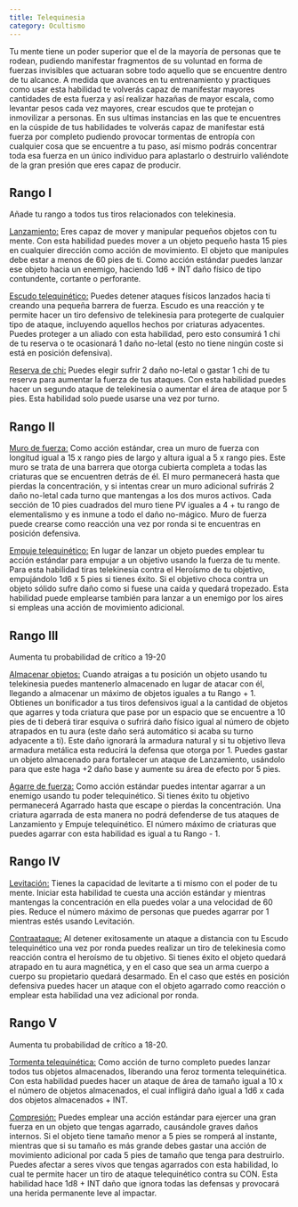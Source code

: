 ```yaml
---
title: Telequinesia
category: Ocultismo
---
```


Tu mente tiene un poder superior que el de la mayoría de personas que te rodean, pudiendo manifestar fragmentos de su voluntad en forma de fuerzas invisibles que actuaran sobre todo aquello que se encuentre dentro de tu alcance. A medida que avances en tu entrenamiento y practiques como usar esta habilidad te volverás capaz de manifestar mayores cantidades de esta fuerza y así realizar hazañas de mayor escala, como levantar pesos cada vez mayores, crear escudos que te protejan o inmovilizar a personas. En sus ultimas instancias en las que te encuentres en la cúspide de tus habilidades te volverás capaz de manifestar está fuerza por completo pudiendo provocar tormentas de entropía con cualquier cosa que se encuentre a tu paso, así mismo podrás concentrar toda esa fuerza en un único individuo para aplastarlo o destruirlo valiéndote de la gran presión que eres capaz de producir.

## Rango I

Añade tu rango a todos tus tiros relacionados con telekinesia.

<u>Lanzamiento:</u> Eres capaz de mover y manipular pequeños objetos con tu mente. Con esta habilidad puedes mover a un objeto pequeño hasta 15 pies en cualquier dirección como acción de movimiento. El objeto que manipules debe estar a menos de 60 pies de ti. Como acción estándar puedes lanzar ese objeto hacia un enemigo, haciendo 1d6 + INT daño físico de tipo contundente, cortante o perforante. 

<u>Escudo telequinético:</u> Puedes detener ataques físicos lanzados hacia ti creando una pequeña barrera de fuerza. Escudo es una reacción y te permite hacer un tiro defensivo de telekinesia para protegerte de cualquier tipo de ataque, incluyendo aquellos hechos por criaturas adyacentes. Puedes proteger a un aliado con esta habilidad, pero esto consumirá 1 chi de tu reserva o te ocasionará 1 daño no-letal (esto no tiene ningún coste si está en posición defensiva).

<u>Reserva de chi:</u>  Puedes elegir sufrir 2 daño no-letal o gastar 1 chi de tu reserva para aumentar la fuerza de tus ataques. Con esta habilidad puedes hacer un segundo ataque de telekinesia o aumentar el área de ataque por 5 pies. Esta habilidad solo puede usarse una vez por turno.

## Rango II

<u>Muro de fuerza:</u> Como acción estándar, crea un muro de fuerza con longitud igual a 15 x rango pies de largo y altura igual a 5 x rango pies. Este muro se trata de una barrera que otorga cubierta completa a todas las criaturas que se encuentren detrás de él. El muro permanecerá hasta que pierdas la concentración, y si intentas crear un muro adicional sufrirás 2 daño no-letal cada turno que mantengas a los dos muros activos. Cada sección de 10 pies cuadrados del muro tiene PV iguales a 4 + tu rango de elementalismo y es inmune a todo el daño no-mágico. Muro de fuerza puede crearse como reacción una vez por ronda si te encuentras en posición defensiva.

<u>Empuje telequinético:</u> En lugar de lanzar un objeto puedes emplear tu acción estándar para empujar a un objetivo usando la fuerza de tu mente. Para esta habilidad tiras telekinesia contra el Heroísmo de tu objetivo, empujándolo 1d6 x 5 pies si tienes éxito. Si el objetivo choca contra un objeto sólido sufre daño como si fuese una caída y quedará tropezado. Esta habilidad puede emplearse también para lanzar a un enemigo por los aires si empleas una acción de movimiento adicional.

## Rango III

Aumenta tu probabilidad de crítico a 19-20

<u>Almacenar objetos:</u> Cuando atraigas a tu posición un objeto usando tu telekinesia puedes mantenerlo almacenado en lugar de atacar con él, llegando a almacenar un máximo de objetos iguales a tu Rango + 1. Obtienes un bonificador a tus tiros defensivos igual a la cantidad de objetos que agarres y toda criatura que pase por un espacio que se encuentre a 10 pies de ti deberá tirar esquiva o sufrirá daño físico igual al número de objeto atrapados en tu aura (este daño será automático si acaba su turno adyacente a ti). Este daño ignorará la armadura natural y si tu objetivo lleva armadura metálica esta reducirá la defensa que otorga por 1. Puedes gastar un objeto almacenado para fortalecer un ataque de Lanzamiento, usándolo para que este haga +2 daño base y aumente su área de efecto por 5 pies.

<u>Agarre de fuerza:</u> Como acción estándar puedes intentar agarrar a un enemigo usando tu poder telequinético. Si tienes éxito tu objetivo permanecerá Agarrado hasta que escape o pierdas la concentración. Una criatura agarrada de esta manera no podrá defenderse de tus ataques de Lanzamiento y Empuje telequinético. El número máximo de criaturas que puedes agarrar con esta habilidad es igual a tu Rango - 1.

## Rango IV

<u>Levitación:</u> Tienes la capacidad de levitarte a ti mismo con el poder de tu mente. Iniciar esta habilidad te cuesta una acción estándar y mientras mantengas la concentración en ella puedes volar a una velocidad de 60 pies. Reduce el número máximo de personas que puedes agarrar por 1 mientras estés usando Levitación.

<u>Contraataque:</u> Al detener exitosamente un ataque a distancia con tu Escudo telequinético una vez por ronda puedes realizar un tiro de telekinesia como reacción contra el heroísmo de tu objetivo. Si tienes éxito el objeto quedará atrapado en tu aura magnética, y en el caso que sea un arma cuerpo a cuerpo su propietario quedará desarmado. En el caso que estés en posición defensiva puedes hacer un ataque con el objeto agarrado como reacción o emplear esta habilidad una vez adicional por ronda.

## Rango V

Aumenta tu probabilidad de crítico a 18-20.

<u>Tormenta telequinética:</u> Como acción de turno completo puedes lanzar todos tus objetos almacenados, liberando una feroz tormenta telequinética. Con esta habilidad puedes hacer un ataque de área de tamaño igual a 10 x el número de objetos almacenados, el cual infligirá daño igual a 1d6 x cada dos objetos almacenados + INT.

<u>Compresión:</u> Puedes emplear una acción estándar para ejercer una gran fuerza en un objeto que tengas agarrado, causándole graves daños internos. Si el objeto tiene tamaño menor a 5 pies se romperá al instante, mientras que si su tamaño es más grande debes gastar una acción de movimiento adicional por cada 5 pies de tamaño que tenga para destruirlo. Puedes afectar a seres vivos que tengas agarrados con esta habilidad, lo cual te permite hacer un tiro de ataque telequinético contra su CON. Esta habilidad hace 1d8 + INT daño que ignora todas las defensas y provocará una herida permanente leve al impactar.